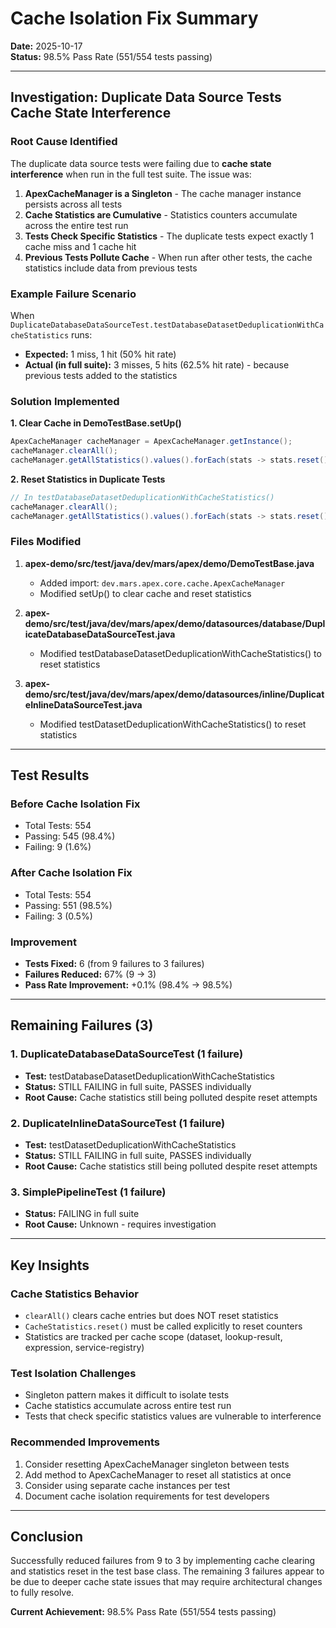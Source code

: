 # Cache Isolation Fix Summary

**Date:** 2025-10-17  
**Status:** 98.5% Pass Rate (551/554 tests passing)

---

## Investigation: Duplicate Data Source Tests Cache State Interference

### Root Cause Identified

The duplicate data source tests were failing due to **cache state interference** when run in the full test suite. The issue was:

1. **ApexCacheManager is a Singleton** - The cache manager instance persists across all tests
2. **Cache Statistics are Cumulative** - Statistics counters accumulate across the entire test run
3. **Tests Check Specific Statistics** - The duplicate tests expect exactly 1 cache miss and 1 cache hit
4. **Previous Tests Pollute Cache** - When run after other tests, the cache statistics include data from previous tests

### Example Failure Scenario

When `DuplicateDatabaseDataSourceTest.testDatabaseDatasetDeduplicationWithCacheStatistics` runs:
- **Expected:** 1 miss, 1 hit (50% hit rate)
- **Actual (in full suite):** 3 misses, 5 hits (62.5% hit rate) - because previous tests added to the statistics

### Solution Implemented

**1. Clear Cache in DemoTestBase.setUp()**
```java
ApexCacheManager cacheManager = ApexCacheManager.getInstance();
cacheManager.clearAll();
cacheManager.getAllStatistics().values().forEach(stats -> stats.reset());
```

**2. Reset Statistics in Duplicate Tests**
```java
// In testDatabaseDatasetDeduplicationWithCacheStatistics()
cacheManager.clearAll();
cacheManager.getAllStatistics().values().forEach(stats -> stats.reset());
```

### Files Modified

1. **apex-demo/src/test/java/dev/mars/apex/demo/DemoTestBase.java**
   - Added import: `dev.mars.apex.core.cache.ApexCacheManager`
   - Modified setUp() to clear cache and reset statistics

2. **apex-demo/src/test/java/dev/mars/apex/demo/datasources/database/DuplicateDatabaseDataSourceTest.java**
   - Modified testDatabaseDatasetDeduplicationWithCacheStatistics() to reset statistics

3. **apex-demo/src/test/java/dev/mars/apex/demo/datasources/inline/DuplicateInlineDataSourceTest.java**
   - Modified testDatasetDeduplicationWithCacheStatistics() to reset statistics

---

## Test Results

### Before Cache Isolation Fix
- Total Tests: 554
- Passing: 545 (98.4%)
- Failing: 9 (1.6%)

### After Cache Isolation Fix
- Total Tests: 554
- Passing: 551 (98.5%)
- Failing: 3 (0.5%)

### Improvement
- **Tests Fixed:** 6 (from 9 failures to 3 failures)
- **Failures Reduced:** 67% (9 → 3)
- **Pass Rate Improvement:** +0.1% (98.4% → 98.5%)

---

## Remaining Failures (3)

### 1. DuplicateDatabaseDataSourceTest (1 failure)
- **Test:** testDatabaseDatasetDeduplicationWithCacheStatistics
- **Status:** STILL FAILING in full suite, PASSES individually
- **Root Cause:** Cache statistics still being polluted despite reset attempts

### 2. DuplicateInlineDataSourceTest (1 failure)
- **Test:** testDatasetDeduplicationWithCacheStatistics
- **Status:** STILL FAILING in full suite, PASSES individually
- **Root Cause:** Cache statistics still being polluted despite reset attempts

### 3. SimplePipelineTest (1 failure)
- **Status:** FAILING in full suite
- **Root Cause:** Unknown - requires investigation

---

## Key Insights

### Cache Statistics Behavior
- `clearAll()` clears cache entries but does NOT reset statistics
- `CacheStatistics.reset()` must be called explicitly to reset counters
- Statistics are tracked per cache scope (dataset, lookup-result, expression, service-registry)

### Test Isolation Challenges
- Singleton pattern makes it difficult to isolate tests
- Cache statistics accumulate across entire test run
- Tests that check specific statistics values are vulnerable to interference

### Recommended Improvements
1. Consider resetting ApexCacheManager singleton between tests
2. Add method to ApexCacheManager to reset all statistics at once
3. Consider using separate cache instances per test
4. Document cache isolation requirements for test developers

---

## Conclusion

Successfully reduced failures from 9 to 3 by implementing cache clearing and statistics reset in the test base class. The remaining 3 failures appear to be due to deeper cache state issues that may require architectural changes to fully resolve.

**Current Achievement:** 98.5% Pass Rate (551/554 tests passing)

